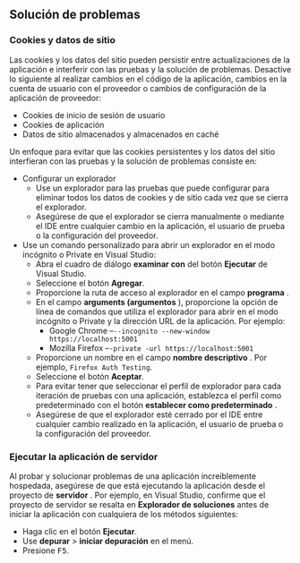 ## <a name="troubleshoot"></a>Solución de problemas

### <a name="cookies-and-site-data"></a>Cookies y datos de sitio

Las cookies y los datos del sitio pueden persistir entre actualizaciones de la aplicación e interferir con las pruebas y la solución de problemas. Desactive lo siguiente al realizar cambios en el código de la aplicación, cambios en la cuenta de usuario con el proveedor o cambios de configuración de la aplicación de proveedor:

* Cookies de inicio de sesión de usuario
* Cookies de aplicación
* Datos de sitio almacenados y almacenados en caché

Un enfoque para evitar que las cookies persistentes y los datos del sitio interfieran con las pruebas y la solución de problemas consiste en:

* Configurar un explorador
  * Use un explorador para las pruebas que puede configurar para eliminar todos los datos de cookies y de sitio cada vez que se cierra el explorador.
  * Asegúrese de que el explorador se cierra manualmente o mediante el IDE entre cualquier cambio en la aplicación, el usuario de prueba o la configuración del proveedor.
* Use un comando personalizado para abrir un explorador en el modo incógnito o Private en Visual Studio:
  * Abra el cuadro de diálogo **examinar con** del botón **Ejecutar** de Visual Studio.
  * Seleccione el botón **Agregar**.
  * Proporcione la ruta de acceso al explorador en el campo **programa** .
  * En el campo **arguments (argumentos** ), proporcione la opción de línea de comandos que utiliza el explorador para abrir en el modo incógnito o Private y la dirección URL de la aplicación. Por ejemplo:
    * Google Chrome &ndash;`--incognito --new-window https://localhost:5001`
    * Mozilla Firefox &ndash;`-private -url https://localhost:5001`
  * Proporcione un nombre en el campo **nombre descriptivo** . Por ejemplo, `Firefox Auth Testing`.
  * Seleccione el botón **Aceptar**.
  * Para evitar tener que seleccionar el perfil de explorador para cada iteración de pruebas con una aplicación, establezca el perfil como predeterminado con el botón **establecer como predeterminado** .
  * Asegúrese de que el explorador esté cerrado por el IDE entre cualquier cambio realizado en la aplicación, el usuario de prueba o la configuración del proveedor.

### <a name="run-the-server-app"></a>Ejecutar la aplicación de servidor

Al probar y solucionar problemas de una aplicación increíblemente hospedada, asegúrese de que está ejecutando la aplicación desde el proyecto de **servidor** . Por ejemplo, en Visual Studio, confirme que el proyecto de servidor se resalta en **Explorador de soluciones** antes de iniciar la aplicación con cualquiera de los métodos siguientes:

* Haga clic en el botón **Ejecutar**.
* Use **depurar** > **iniciar depuración** en el menú.
* Presione <kbd>F5</kbd>.
